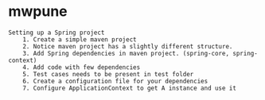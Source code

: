 # mwpune

    Setting up a Spring project
        1. Create a simple maven project
        2. Notice maven project has a slightly different structure.
        3. Add Spring dependencies in maven project. (spring-core, spring-context)
        4. Add code with few dependencies
        5. Test cases needs to be present in test folder
        6. Create a configuration file for your dependencies
        7. Configure ApplicationContext to get A instance and use it